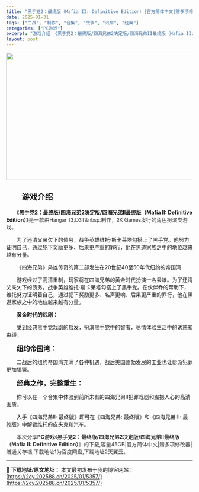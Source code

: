 ```yaml
---
title: "黑手党2：最终版（Mafia II: Definitive Edition）|官方简体中文|赠多项修改器|赠通关存档|百度网盘/天翼云"
date: 2025-01-31
tags: ["二战", "制作", "合集", "战争", "汽车", "经典"]
categories: ["PC游戏"]
excerpt: "游戏介绍 《黑手党2：最终版/四海兄弟2决定版/四海兄弟II最终版（Mafia II: Definitive Edition）》是一款由Hangar 13,D3T&amp;nbsp;制作，2K Games发行的角色扮演类游戏。 为了还清父亲欠下的债务，战争英雄维托·斯卡莱塔勾搭上了黑手党。他努力证明&hellip;"
layout: post
---
```


<img class="aligncenter size-full wp-image-5485" src="https://2cy.202588.cn/wp-content/uploads/2025/01/2025013113062485.webp" alt="" width="600" height="343" />
<h2 style="white-space: normal; text-indent: 2em;">游戏介绍</h2>
<p style="white-space: normal; text-indent: 2em;"><span style="background-color: #ffffff;">《<strong>黑手党2：最终版/四海兄弟2决定版/四海兄弟II最终版（Mafia II: Definitive Edition）</strong>》</span><span style="white-space: pre-wrap; background-color: #ffffff;"><span style="color: #333333; font-family: 'Helvetica Neue', Helvetica, Arial, 'PingFang SC', 'Hiragino Sans GB', 'Microsoft YaHei', 'WenQuanYi Micro Hei', sans-serif; text-indent: 28px; background-color: #ffffff;">是一款由Hangar 13,D3T&amp;nbsp;制作，2K Games发行的角色扮演类游戏。</span></span></p>
<p style="white-space: normal; text-indent: 2em;"><span style="white-space: pre-wrap; background-color: #ffffff;">为了还清父亲欠下的债务，战争英雄维托·斯卡莱塔勾搭上了黑手党。他努力证明自己，通过犯下奖励更多、后果更严重的罪行，他在黑道家族之中的地位越来越有分量。</span></p>
<p style="white-space: normal; text-indent: 2em;"><span style="white-space: pre-wrap; background-color: #ffffff;">《四海兄弟》枭雄传奇的第二部发生在20世纪40至50年代纽约的帝国湾</span></p>
<p style="white-space: normal; text-indent: 2em;"><span style="white-space: pre-wrap; background-color: #ffffff;">游戏经过了高清重制，玩家将在四海兄弟的黄金时代扮演一名枭雄。为了还清父亲欠下的债务，战争英雄维托·斯卡莱塔勾搭上了黑手党。在伙伴乔的帮助下，维托努力证明着自己，通过犯下奖励更多、名声更响、后果更严重的罪行，他在黑道家族之中的地位越来越有分量。</span></p>
<p style="white-space: normal; text-indent: 2em;"><strong>黄金时代的戏剧：</strong></p>
<p style="white-space: normal; text-indent: 2em;">受到经典黑手党戏剧的启发，扮演黑手党中的智者，尽情体验生活中的诱惑和束缚。</p>
<p style="white-space: normal; text-indent: 2em;"><strong><span style="font-size: 18px;">纽约帝国湾：</span></strong></p>
<p style="white-space: normal; text-indent: 2em;">二战后的纽约帝国湾充满了各种机遇，战后美国蓬勃发展的工业也让帮派犯罪更加猖獗。</p>
<p style="white-space: normal; text-indent: 2em;"><strong><span style="font-size: 18px;">经典之作，完整重生：</span></strong></p>
<p style="white-space: normal; text-indent: 2em;">你可以在一个合集中体验到前所未有的四海兄弟II犯罪戏剧和震撼人心的高清画质。</p>
<p style="white-space: normal; text-indent: 2em;">入手《四海兄弟II: 最终版》即可在《四海兄弟: 最终版》和《四海兄弟III: 最终版》中解锁维托的皮夹克和汽车。</p>
<p style="white-space: normal; text-indent: 2em;"><span style="color: #333333; text-indent: 2em; background-color: #ffffff;">本次分享<strong>PC游戏</strong>《</span><strong style="color: #333333; text-indent: 2em; background-color: #ffffff;">黑手党2：最终版/四海兄弟2决定版/四海兄弟II最终版（Mafia II: Definitive Edition）</strong><span style="color: #333333; text-indent: 2em; background-color: #ffffff;">》的</span><span style="color: #333333; text-indent: 2em; background-color: #ffffff;">下载,容量45GB|官方简体中文|赠多项修改器|赠通关存档,下载地址1为百度网盘,下载地址2天翼云。</span></p>

---
📖 **下载地址/原文地址：** 本文最初发布于我的博客网站：[https://2cy.202588.cn/2025/01/5357/](https://2cy.202588.cn/2025/01/5357/)
